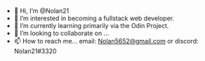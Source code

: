 - 👋 Hi, I’m @Nolan21
- 👀 I’m interested in becoming a fullstack web developer.
- 🌱 I’m currently learning primarily via the Odin Project.
- 💞️ I’m looking to collaborate on ...
- 📫 How to reach me... email: Nolan5652@gmail.com or discord: Nolan21#3320

<!---
Nolan21/Nolan21 is a ✨ special ✨ repository because its `README.md` (this file) appears on your GitHub profile.
You can click the Preview link to take a look at your changes.
--->
